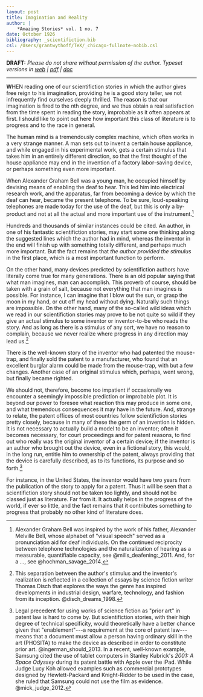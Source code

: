 ```yaml
---
layout: post
title: Imagination and Reality
author: |
    *Amazing Stories* vol. 1 no. 7
date: October 1926
bibliography: _scientifiction.bib
csl: /Users/grantwythoff/TeX/_chicago-fullnote-nobib.csl
---
```


**DRAFT:** *Please do not share without permission of the author. Typeset versions in  [web](http://gernsback.wythoff.net/192610_imagination_and_reality.html) \| [pdf](https://github.com/gwijthoff/perversity_of_things/blob/gh-pages/typeset_drafts/192610_imagination_and_reality.pdf?raw=true) \| [doc](https://github.com/gwijthoff/perversity_of_things/blob/gh-pages/typeset_drafts/192610_imagination_and_reality.docx)*

* * * * * * * * 

**W**HEN reading one of our scientifiction stories in which the author gives free reign to his imagination, providing he is a good story teller, we not infrequently find ourselves deeply thrilled.  The reason is that our imagination is fired to the *n*th degree, and we thus obtain a real satisfaction from the time spent in reading the story, improbable as it often appears at first.  I should like to point out here how important this class of literature is to progress and to the race in general.

The human mind is a tremendously complex machine, which often works in a very strange manner.  A man sets out to invent a certain house appliance, and while engaged in his experimental work, gets a certain stimulus that takes him in an entirely different direction, so that the first thought of the house appliance may end in the invention of a factory labor-saving device, or perhaps something even more important.

When Alexander Graham Bell was a young man, he occupied himself by devising means of enabling the deaf to hear.  This led him into electrical research work, and the apparatus, far from becoming a device by which the deaf can hear, became the present telephone.  To be sure, loud-speaking telephones are made today for the use of the deaf, but this is only a by-product and not at all the actual and more important use of the instrument.[^agb]

Hundreds and thousands of similar instances could be cited.  An author, in one of his fantastic scientifiction stories, may start some one thinking along the suggested lines which the author had in mind, whereas the inventor in the end will finish up with something totally different, and perhaps much more important.  But the fact remains that *the author provided the stimulus* in the first place, which is a most important function to perform.

On the other hand, many devices predicted by scientifiction authors have literally come true for many generations.  There is an old popular saying that what man imagines, man can accomplish.  This proverb of course, should be taken with a grain of salt, because not everything that man imagines is possible.  For instance, I can imagine that I blow out the sun, or grasp the moon in my hand, or cut off my head without dying.  Naturally such things are impossible.  On the other hand, many of the so-called wild ideas which we read in our scientifiction stories may prove to be not quite so wild if they give an actual stimulus to some inventor or inventor-to-be who reads the story.  And as long as there is a stimulus of any sort, we have no reason to complain, because we never realize where progress in any direction may lead us.[^stm]

There is the well-known story of the inventor who had patented the mouse-trap, and finally sold the patent to a manufacturer, who found that an excellent burglar alarm could be made from the mouse-trap, with but a few changes.  Another case of an original stimulus which, perhaps, went wrong, but finally became righted.

We should not, therefore, become too impatient if occasionally we encounter a seemingly impossible prediction or improbable plot.  It is beyond our power to foresee what reaction this may produce in some one, and what tremendous consequences it may have in the future.  And, strange to relate, the patent offices of most countries follow scientifiction stories pretty closely, because in many of these the germ of an invention is hidden.  It is not necessary to actually build a model to be an inventor; often it becomes necessary, for court proceedings and for patent reasons, to find out who really was the original inventor of a certain device; if the inventor is an author who brought out the device, even in a fictional story, this would, in the long run, entitle him to ownership of the patent, always providing that the device is carefully described, as to its functions, its purpose and so forth.[^tnk]

For instance, in the United States, the inventor would have two years from the publication of the story to apply for a patent.  Thus it will be seen that a scientifiction story should not be taken too lightly, and should not be classed just as literature.  Far from it.  It actually helps in the progress of the world, if ever so little, and the fact remains that it contributes something to progress that probably no other kind of literature does.

[^agb]: Alexander Graham Bell was inspired by the work of his father, Alexander Melville Bell, whose alphabet of "visual speech" served as a pronunciation aid for deaf individuals.  On the continued reciprocity between telephone technologies and the naturalization of hearing as a measurable, quantifiable capacity, see @mills_deafening:_2011.  And, for a …, see @hochman_savage_2014.

[^stm]: This separation between the author's stimulus and the inventor's realization is reflected in a collection of essays by science fiction writer Thomas Disch that explores the ways the genre has inspired developments in industrial design, warfare, technology, and fashion from its inception. @disch_dreams_1998.

[^tnk]: Legal precedent for using works of science fiction as "prior art" in patent law is hard to come by.  But scientifiction stories, with their high degree of technical specificity, would theoretically have a better chance given that "enablement"---a requirement at the core of patent law---means that a document must allow a person having ordinary skill in the art (PHOSITA) to make the device as described in order to constitute prior art.  @ingerman_should_2013.  In a recent, well-known example, Samsung cited the use of tablet computers in Stanley Kubrick's *2001: A Space Odyssey* during its patent battle with Apple over the iPad.  While Judge Lucy Koh allowed examples such as commercial prototypes designed by Hewlett-Packard and Knight-Ridder to be used in the case, she ruled that Samsung could not use the film as evidence.  @mick_judge_2012.